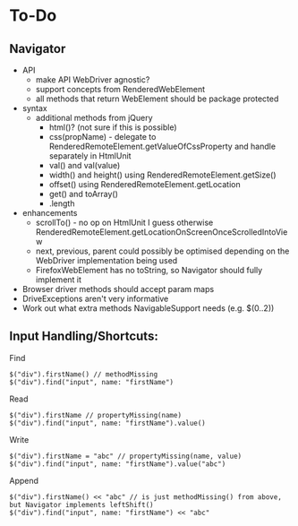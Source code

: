 # To-Do

## Navigator

* API
    * make API WebDriver agnostic?
    * support concepts from RenderedWebElement
    * all methods that return WebElement should be package protected
* syntax
    * additional methods from jQuery
		* html()? (not sure if this is possible)
		* css(propName) - delegate to RenderedRemoteElement.getValueOfCssProperty and handle separately in HtmlUnit
		* val() and val(value)
		* width() and height() using RenderedRemoteElement.getSize()
		* offset() using RenderedRemoteElement.getLocation
		* get() and toArray()
		* .length
* enhancements
	* scrollTo() - no op on HtmlUnit I guess otherwise RenderedRemoteElement.getLocationOnScreenOnceScrolledIntoView
	* next, previous, parent could possibly be optimised depending on the WebDriver implementation being used
	* FirefoxWebElement has no toString, so Navigator should fully implement it
* Browser driver methods should accept param maps
* DriveExceptions aren't very informative
* Work out what extra methods NavigableSupport needs (e.g. $(0..2))

## Input Handling/Shortcuts:

Find

    $("div").firstName() // methodMissing
    $("div").find("input", name: "firstName")
    
Read

    $("div").firstName // propertyMissing(name)
    $("div").find("input", name: "firstName").value()
    
Write

    $("div").firstName = "abc" // propertyMissing(name, value)
    $("div").find("input", name: "firstName").value("abc")
    
Append

    $("div").firstName() << "abc" // is just methodMissing() from above, but Navigator implements leftShift()
    $("div").find("input", name: "firstName") << "abc"
